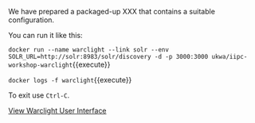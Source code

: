 

We have prepared a packaged-up XXX that contains a suitable configuration.

You can run it like this:

`docker run --name warclight --link solr --env SOLR_URL=http://solr:8983/solr/discovery -d -p 3000:3000 ukwa/iipc-workshop-warclight`{{execute}}

`docker logs -f warclight`{{execute}}

To exit use `Ctrl-C`.

<div class="center-align">
    <a class="btn-small" href="https://[[HOST_SUBDOMAIN]]-3000-[[KATACODA_HOST]].environments.katacoda.com/">View Warclight User Interface</a>
</div>

